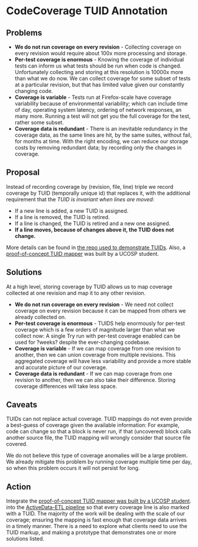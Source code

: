 # CodeCoverage TUID Annotation

## Problems

* **We do not run coverage on every revision** - Collecting coverage on every revision would require about 100x more processing and storage.  
* **Per-test coverage is enormous** - Knowing the coverage of individual tests can inform us what tests should be run when code is changed.  Unfortunately collecting and storing at this resolution is 10000x more than what we do now. We can collect coverage for some subset of tests at a particular revision, but that has limited value given our constantly changing code.   
* **Coverage is variable** - Tests run at Firefox-scale have coverage variability because of environmental variability; which can include time of day, operating system latency, ordering of network responses, an many more. Running a test will not get you the full coverage for the test, rather some subset.
* **Coverage data is redundant** - There is an inevitable redundancy in the coverage data, as the same lines are hit, by the same suites, without fail, for months at time. With the right encoding, we can reduce our storage costs by removing redundant data; by recording only the changes in coverage.

## Proposal

Instead of recording coverage by (revision, file, line) triple we record coverage by TUID (temporally unique id) that replaces it, with the additional requirement that the *TUID is invariant when lines are moved*: 

* If a new line is added, a new TUID is assigned. 
* If a line is removed, the TUID is retired.
* If a line is changed, the TUID is retired and a new one assigned.  
* **If a line moves, because of changes above it, the TUID does not change.** 

More details can be found in [the repo used to demonstrate TUIDs](https://github.com/klahnakoski/diff-algebra#a-better-solution). Also, a [proof-of-concept TUID mapper](https://github.com/brockajones/TID) was built by a UCOSP student.

## Solutions

At a high level, storing coverage by TUID allows us to map coverage collected at one revision and map it to any other revision. 

* **We do not run coverage on every revision** - We need not collect coverage on every revision because it can be mapped from others we already collected on.
* **Per-test coverage is enormous** - TUIDS help enormously for per-test coverage which is a few orders of magnitude larger than what we collect now: A single Try run with per-test coverage enabled can be used for ?weeks? despite the ever-changing codebase.   
* **Coverage is variable** - If we can map coverage from one revision to another, then we can union coverage from multiple revisions. This aggregated coverage will have less variability and provide a more stable and accurate picture of our coverage.
* **Coverage data is redundant** - If we can map coverage from one revision to another, then we can also take their difference. Storing coverage differences will take less space.   
 
## Caveats

TUIDs can not replace actual coverage. TUID mappings do not even provide a best-guess of coverage given the available information: For example, code can change so that a block is never run, if that (uncovered) block calls another source file, the TUID mapping will wrongly consider that source file covered.

We do not believe this type of coverage anomalies will be a large problem. We already mitigate this problem by running coverage multiple time per day, so when this problem occurs it will not persist for long.

## Action

Integrate the [proof-of-concept TUID mapper was built by a UCOSP student](https://github.com/brockajones/TID). into the [ActiveData-ETL pipeline](https://github.com/klahnakoski/ActiveData-ETL) so that every coverage line is also marked with a TUID. The majority of the work will be dealing with the scale of our coverage; ensuring the mapping is fast enough that coverage data arrives in a timely manner. There is a need to explore what clients need to use the TUID markup, and making a prototype that demonstrates one or more solutions listed.  